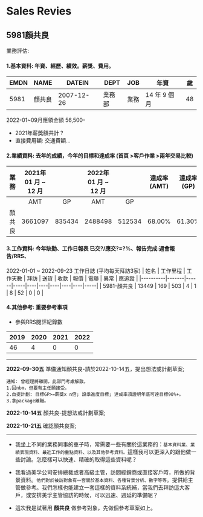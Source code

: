 # Sales Revies

5981顏共良
---

業務評估:
#### 1.基本資料: 年資、經歷、績效。薪獎、費用。

| EMDN | NAME | DATEIN     | DEPT | JOB | 年資        | 歲  |
|------|------|------------|------|-----|-----------|----|
| 5981 | 顏共良  | 2007-12-26 | 業務部  | 業務  | 14 年 9 個月 | 48 |

 2022-01~09月應領金額 56,500-  
 - 2021年薪獎額共計 ?  
 - 直接費用額: 交通費額... 

  
#### 2.業績資料: 去年的成績，今年的目標和達成率 (首頁 >客戶作業 >兩年交易比較)

| 業務  | 2021年 01 月 ~ 12 月 |        | 2022年 01 月 ~ 12 月 |        | 達成率(AMT) | 達成率(GP) |
|-----|:-----------------:|:------:|:-----------------:|:------:|:--------:|:-------:|
|     | AMT               | GP     | AMT               | GP     |          |         |
| 顏共良 | 3661097           | 835434 | 2488498           | 512534 | 68.00%   | 61.30%  |


  
#### 3.工作資料: 今年缺勤、工作日報表 已交?/應交?=?%、報告完成:週會報告/RRS、

 2022-01-01 ~ 2022-09-23 工作日誌 (平均每天拜訪3家) 
| 姓名       | 工作里程  | 工作天數 | 拜訪  | 送貨 | 收款 | 報價 | 電聯 | 異常 | 應追蹤 |
|----------|-------|------|-----|----|----|----|----|----|-----|
| 5981-顏共良 | 13449 | 169  | 503 | 4  | 1  | 8  | 52 | 0  | 0   |



#### 4.其他參考: 重要參考事項
- 參與RRS閱評紀錄數

| 2019 | 2020 | 2021 | 2022 |
|------|------|------|------|
| 46   | 4    | 0    | 0    |



***   

**2022-09-30五** 準備通知顏共良-請於2022-10-14五，提出想法或計劃草案;
```
通知: 曾經理將離開，此部門考慮解散。  
1.回nbm，但要有主任願接受。  
2.自提計劃: 目標GP>=薪獎x n倍; 設季進度目標; 達成率須證明年底可達目標90%+。  
3.拿package離職。  
```
**2022-10-14五** 顏共良-提想法或計劃草案;  

**2022-10-21五** 確認顏共良案;  

***
- 我坐上不同的業務同事的車子時，常需要一些有關於這業務的：`基本資料業、業績表現資料、最近工作的重點資料、以及其他參考資料。`這樣我可以更深入的跟他做一些討論。怎麼樣可以快速、精確的取得這些資料呢？

- 我看過美孚公司安排總裁或者高級主管，訪問經銷商或直接客戶時，所做的背景資料。`他們對於被訪對象有一套關於基本資料、各種背景分析、數字等等`。提供給主管做參考。我們怎樣也能建立一套這樣的資料系統補，當我們去拜訪這大客戶，或安排美孚主管協訪的時候，可以迅速、週延的準備呢？

- 這次我是試著用 **顏共良** 做參考對象，先做個參考草案如上。
